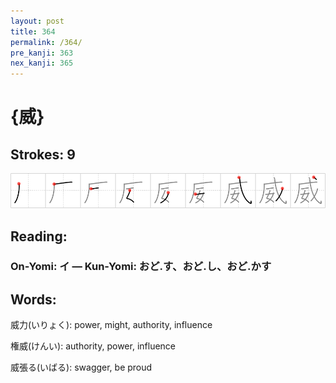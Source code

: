 ```yaml
---
layout: post
title: 364
permalink: /364/
pre_kanji: 363
nex_kanji: 365
---
```


# {威}

## Strokes: 9

<div class="stroke"><img src="../images/E5A881.png" /></div>

## Reading:

### On-Yomi: イ &mdash; Kun-Yomi: おど.す、おど.し、おど.かす

## Words:

威力(いりょく): power, might, authority, influence

権威(けんい): authority, power, influence

威張る(いばる): swagger, be proud
